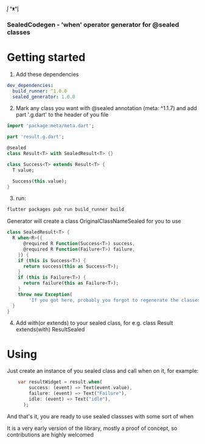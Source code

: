 ᶘ ᵒᴥᵒᶅ 

### SealedCodegen - 'when' operator generator for @sealed classes ###

# Getting started #

1) Add these dependencies
```yaml
dev_dependencies:
  build_runner: ^1.0.0
  sealed_generator: 1.0.0
```

2) Mark any class you want with @sealed annotation (meta: ^1.1.7) and add part '<filename>.g.dart' to the header of you file

```dart
import 'package:meta/meta.dart';

part 'result.g.dart';

@sealed
class Result<T> with SealedResult<T> {}

class Success<T> extends Result<T> {
  T value;

  Success(this.value);
}
```
3) run: 
```bash
flutter packages pub run build_runner build
```
Generator will create a class OriginalClassNameSealed for you to use 

```dart
class SealedResult<T> {
  R when<R>({
      @required R Function(Success<T>) success,
      @required R Function(Failure<T>) failure,
    }) {
    if (this is Success<T>) {
      return success(this as Success<T>);
    }
    if (this is Failure<T>) {
      return failure(this as Failure<T>);
    }
    throw new Exception(
        'If you got here, probably you forgot to regenerate the classes? Try running flutter packages pub run build_runner build');
  }
}
```

4) Add with(or extends) to your sealed class, for e.g. class Result extends(with) ResultSealed

# Using #

Just create an instance of you sealed class and call when on it, for example: 

```dart
    var resultWidget = result.when(
        success: (event) => Text(event.value),
        failure: (event) => Text("Failure"),
        idle: (event) => Text("idle"),
      );
```

And that's it, you are ready to use sealed classses with some sort of when 

It is a very early version of the library, mostly a proof of concept, so contributions are highly welcomed
